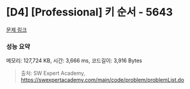 # [D4] [Professional] 키 순서 - 5643 

[문제 링크](https://swexpertacademy.com/main/code/problem/problemDetail.do?contestProbId=AWXQsLWKd5cDFAUo) 

### 성능 요약

메모리: 127,724 KB, 시간: 3,666 ms, 코드길이: 3,916 Bytes



> 출처: SW Expert Academy, https://swexpertacademy.com/main/code/problem/problemList.do